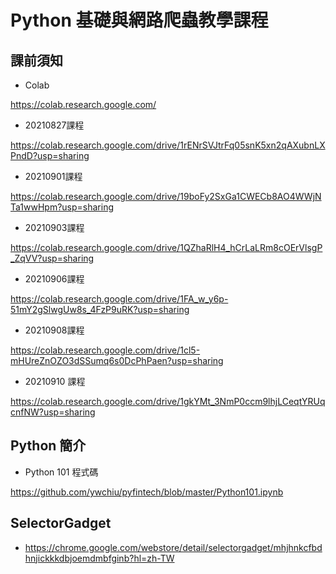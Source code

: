 # Python 基礎與網路爬蟲教學課程

## 課前須知

- Colab

https://colab.research.google.com/

- 20210827課程

https://colab.research.google.com/drive/1rENrSVJtrFq05snK5xn2qAXubnLXPndD?usp=sharing

- 20210901課程

https://colab.research.google.com/drive/19boFy2SxGa1CWECb8AO4WWjNTa1wwHpm?usp=sharing

- 20210903課程

https://colab.research.google.com/drive/1QZhaRlH4_hCrLaLRm8cOErVlsgP_ZqVV?usp=sharing

- 20210906課程

https://colab.research.google.com/drive/1FA_w_y6p-51mY2gSlwgUw8s_4FzP9uRK?usp=sharing

- 20210908課程

https://colab.research.google.com/drive/1cl5-mHUreZnOZO3dSSumq6s0DcPhPaen?usp=sharing

- 20210910 課程

https://colab.research.google.com/drive/1gkYMt_3NmP0ccm9lhjLCeqtYRUqcnfNW?usp=sharing


## Python 簡介

- Python 101 程式碼

https://github.com/ywchiu/pyfintech/blob/master/Python101.ipynb

## SelectorGadget

- https://chrome.google.com/webstore/detail/selectorgadget/mhjhnkcfbdhnjickkkdbjoemdmbfginb?hl=zh-TW
